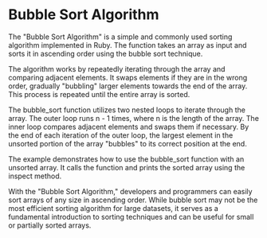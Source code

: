 # Bubble Sort Algorithm

The "Bubble Sort Algorithm" is a simple and commonly used sorting algorithm implemented in Ruby. The function takes an array as input and sorts it in ascending order using the bubble sort technique.

The algorithm works by repeatedly iterating through the array and comparing adjacent elements. It swaps elements if they are in the wrong order, gradually "bubbling" larger elements towards the end of the array. This process is repeated until the entire array is sorted.

The bubble_sort function utilizes two nested loops to iterate through the array. The outer loop runs n - 1 times, where n is the length of the array. The inner loop compares adjacent elements and swaps them if necessary. By the end of each iteration of the outer loop, the largest element in the unsorted portion of the array "bubbles" to its correct position at the end.

The example demonstrates how to use the bubble_sort function with an unsorted array. It calls the function and prints the sorted array using the inspect method.

With the "Bubble Sort Algorithm," developers and programmers can easily sort arrays of any size in ascending order. While bubble sort may not be the most efficient sorting algorithm for large datasets, it serves as a fundamental introduction to sorting techniques and can be useful for small or partially sorted arrays.
